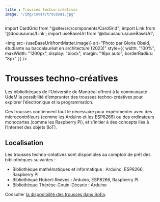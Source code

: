 ```yaml
---
title : Trousses techno-créatives
image: "/img/cover/trousses.jpg"
---
```


import CardGrid from "@site/src/components/CardGrid";
import Link from '@docusaurus/Link';
import useBaseUrl from '@docusaurus/useBaseUrl';

<img 
  src={useBaseUrl(frontMatter.image)} 
  alt="Photo par Gloria Obeid, étudiante au baccalauréat en architecture (2023)"
  style={{
    width: "100%",
    maxWidth: "1200px",
    display: "block",
    margin: "16px auto",
    borderRadius: "8px"
  }} 
/>

# Trousses techno-créatives

Les bibliothèques de l’Université de Montréal offrent à la communauté UdeM la possibilité d’emprunter des trousses techno-créatives pour explorer l’électronique et la programmation.

Ces trousses contiennent tout le nécessaire pour expérimenter avec des microcontrôleurs (comme les Arduino et les ESP8266) ou des ordinateurs monocartes (comme les Raspberry Pi), et s’initier à des concepts liés à l’Internet des objets (IoT).

## Localisation
Les trousses techno-créatives sont disponibles au comptoir de prêt des bibliothèques suivantes :

- Bibliothèque mathématiques et informatique : Arduino, ESP8266, Raspberry Pi
- Bibliothèque Hubert-Reeves : Arduino, ESP8266, Raspberry Pi
- Bibliothèque Thérèse-Gouin-Décarie : Arduino

Consulter [la disponibilité des trousses dans Sofia](https://umontreal.on.worldcat.org/oclc/1285957249).